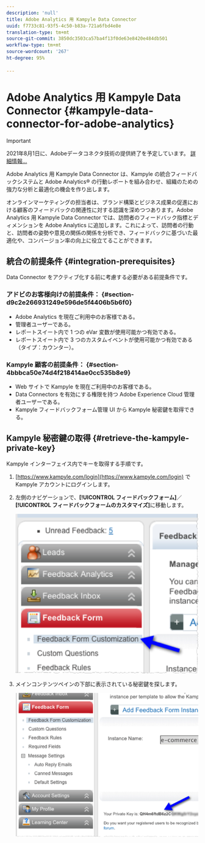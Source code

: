 ```yaml
---
description: 'null'
title: Adobe Analytics 用 Kampyle Data Connector
uuid: f7733c81-93f5-4c50-b83a-721a6fbd4e8e
translation-type: tm+mt
source-git-commit: 3850dc3503ca57ba4f13f0de63e8420e484db501
workflow-type: tm+mt
source-wordcount: '267'
ht-degree: 95%

---
```



# Adobe Analytics 用 Kampyle Data Connector {#kampyle-data-connector-for-adobe-analytics}

>[!IMPORTANT]
>
>2021年8月1日に、Adobeデータコネクタ技術の提供終了を予定しています。 [詳細情報...](/help/import/data-connectors/data-connectors-eol.md)

Adobe Analytics 用 Kampyle Data Connector は、Kampyle の統合フィードバックシステムと Adobe Analytics® の行動レポートを組み合わせ、組織のための強力な分析と最適化の機会を作り出します。

オンラインマーケティングの担当者は、ブランド構築とビジネス成果の促進における顧客のフィードバックの関連性に対する認識を深めつつあります。Adobe Analytics 用 Kampyle Data Connector では、訪問者のフィードバック指標とディメンションを Adobe Analytics に追加します。これによって、訪問者の行動と、訪問者の姿勢や意見の関係の関係を分析でき、フィードバックに基づいた最適化や、コンバージョン率の向上に役立てることができます。

## 統合の前提条件 {#integration-prerequisites}

Data Connector をアクティブ化する前に考慮する必要がある前提条件です。

### アドビのお客様向けの前提条件： {#section-d9c2e266931249e596de5f4406b5b6f0}

* Adobe Analytics を現在ご利用中のお客様である。
* 管理者ユーザーである。
* レポートスイート内で 1 つの eVar 変数が使用可能かつ有効である。
* レポートスイート内で 3 つのカスタムイベントが使用可能かつ有効である（タイプ：カウンター）。

### Kampyle 顧客の前提条件： {#section-4bbbca50e74d4f218414ae0cc535b8e9}

* Web サイトで Kampyle を現在ご利用中のお客様である。
* Data Connectors を有効にする権限を持つ Adobe Experience Cloud 管理者ユーザーである。
* Kampyle フィードバックフォーム管理 UI から Kampyle 秘密鍵を取得できる。

## Kampyle 秘密鍵の取得 {#retrieve-the-kampyle-private-key}

Kampyle インターフェイス内でキーを取得する手順です。

1. [https://www.kampyle.com/login](https://www.kampyle.com/login) で Kampyle アカウントにログインします。
1. 左側のナビゲーションで、**[!UICONTROL フィードバックフォーム]**／**[!UICONTROL フィードバックフォームのカスタマイズ]**&#x200B;に移動します。

   ![](assets/retrieve_key1.png)

1. メインコンテンツペインの下部に表示されている秘密鍵を探します。

   ![](assets/retrieve_key2.png)
